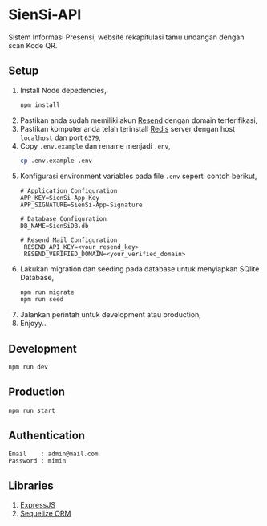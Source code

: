 # SienSi-API
Sistem Informasi Presensi, website rekapitulasi tamu undangan dengan scan Kode QR.

## Setup
1. Install Node depedencies,
   ```sh
   npm install
   ```
2. Pastikan anda sudah memiliki akun [Resend](https://resend.com) dengan domain terferifikasi,
3. Pastikan komputer anda telah terinstall [Redis](https://redis.io) server dengan host `localhost` dan port `6379`,
4. Copy `.env.example` dan rename menjadi `.env`,
   ```sh
   cp .env.example .env
   ```
5. Konfigurasi environment variables pada file `.env` seperti contoh berikut,
   ```env
   # Application Configuration
   APP_KEY=SienSi-App-Key
   APP_SIGNATURE=SienSi-App-Signature

   # Database Configuration
   DB_NAME=SienSiDB.db

   # Resend Mail Configuration
    RESEND_API_KEY=<your_resend_key>
    RESEND_VERIFIED_DOMAIN=<your_verified_domain>
   ```
6. Lakukan migration dan seeding pada database untuk menyiapkan SQlite Database,
   ```sh
   npm run migrate
   npm run seed
   ```
7. Jalankan perintah untuk development atau production,
8. Enjoyy..

## Development
```sh
npm run dev
```

## Production
```sh
npm run start
```

## Authentication
```
Email    : admin@mail.com
Password : mimin
```

## Libraries
1. [ExpressJS](https://expressjs.com/)
2. [Sequelize ORM](https://sequelize.org/)
